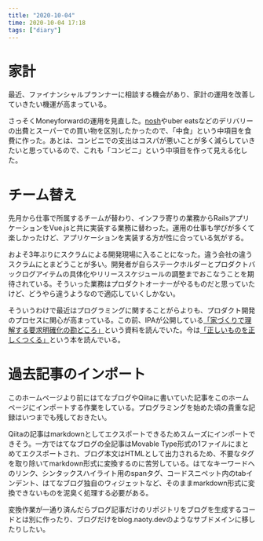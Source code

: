 ```yaml
---
title: "2020-10-04"
time: 2020-10-04 17:18
tags: ["diary"]
---
```


# 家計
最近、ファイナンシャルプランナーに相談する機会があり、家計の運用を改善していきたい機運が高まっている。

さっそくMoneyforwardの運用を見直した。[nosh](https://nosh.jp/)やuber eatsなどのデリバリーの出費とスーパーでの買い物を区別したかったので、「中食」という中項目を食費に作った。あとは、コンビニでの支出はコスパが悪いことが多く減らしていきたいと思っているので、これも「コンビニ」という中項目を作って見える化した。

# チーム替え
先月から仕事で所属するチームが替わり、インフラ寄りの業務からRailsアプリケーションをVue.jsと共に実装する業務に替わった。運用の仕事も学びが多くて楽しかったけど、アプリケーションを実装する方が性に合っている気がする。

およそ3年ぶりにスクラムによる開発現場に入ることになった。違う会社の違うスクラムにとまどうことが多い。開発者が自らステークホルダーとプロダクトバックログアイテムの具体化やリリーススケジュールの調整までおこなうことを期待されている。そういった業務はプロダクトオーナーがやるものだと思っていたけど、どうやら違うようなので適応していくしかない。

そういうわけで最近はプログラミングに関することがらよりも、プロダクト開発のプロセスに関心が高まっている。この前、IPAが公開している[「家づくりで理解する要求明確化の勘どころ」](https://www.ipa.go.jp/sec/reports/20180327.html)という資料を読んでいた。今は[「正しいものを正しくつくる」](https://beyondagile.info/)という本を読んでいる。

# 過去記事のインポート
このホームページより前にはてなブログやQiitaに書いていた記事をこのホームページにインポートする作業をしている。プログラミングを始めた頃の貴重な記録はいつまでも残しておきたい。

Qiitaの記事はmarkdownとしてエクスポートできるためスムーズにインポートできそう。一方ではてなブログの全記事はMovable Type形式の1ファイルにまとめてエクスポートされ、ブログ本文はHTMLとして出力されるため、不要なタグを取り除いてmarkdown形式に変換するのに苦労している。はてなキーワードへのリンク、シンタックスハイライト用のspanタグ、コードスニペット内のtabインデント、はてなブログ独自のウィジェットなど、そのままmarkdown形式に変換できないものを泥臭く処理する必要がある。

変換作業が一通り済んだらブログ記事だけのリポジトリをブログを生成するコードとは別に作ったり、ブログだけをblog.naoty.devのようなサブドメインに移したりしたい。
